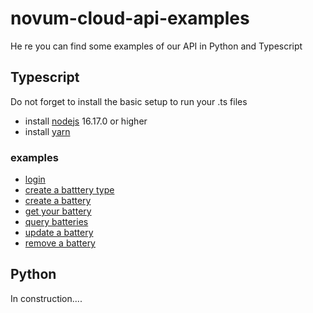 # novum-cloud-api-examples
He
re you can find some examples of our API in Python and Typescript

## Typescript

Do not forget to install the basic setup to run your .ts files

- install [nodejs](https://nodejs.org/en/) 16.17.0 or higher
- install [yarn ](https://classic.yarnpkg.com/en/docs/install#debian-stable)

### examples

- [login](typescript/login/readme.md)
- [create a batttery type](typescript/createBatteryType/readme.md)
- [create a battery](typescript/createBattery/readme.md)
- [get your battery](typescript/getBatteryById/readme.md)
- [query batteries](typescript/queryBaterries/readme.md)
- [update a battery](typescript/updateBattery/readme.md)
- [remove a battery](typescript/removeBatteryById/readme.md)

## Python

In construction....
